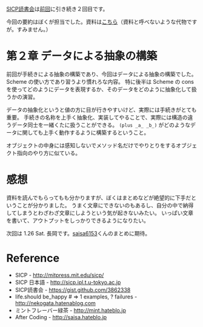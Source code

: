 [SICP読書会](https://gist.github.com/3862338)は[前回](http://diclog.tumblr.com/post/36468641670/sicp)に引き続き２回目です。

今回の要約はぼくが担当でした。資料は[こちら](https://gist.github.com/4357466)（資料と呼べないような代物ですが。すみません。）

# 第２章 データによる抽象の構築
前回が手続きによる抽象の構築であり、今回はデータによる抽象の構築でした。
Scheme の使い方であり習うより慣れろな内容。
特に後半は Scheme の cons を使ってどのようにデータを表現するか、そのデータをどのように抽象化して扱うかの演習。

データの抽象化というと値の方に目が行きやすいけど、実際には手続きがとても重要。
手続きの名称を上手く抽象化、実装してやることで、実際には構造の違うデータ同士を一緒くたに扱うことができる。 `(plus _a_ _b_)` がどのようなデータに関しても上手く動作するように構築するということ。

オブジェクトの中身には感知しないでメソッド名だけでやりとりをするオブジェクト指向のやり方に似ている。


# 感想
資料を読んでもらってもも分かりますが、ぼくはまとめなどが絶望的に下手だということが分かりました。
うまく文章にできないのもあるし、自分の中で納得してしまうとわざわざ文章にしようという気が起きないみたい。
いっぱい文章を書いて、アウトプットをしっかりできるようになりたい。



次回は 1.26 Sat. 長岡です。[saisa6153]()くんのまとめに期待。

# Reference
* SICP - http://mitpress.mit.edu/sicp/
* SICP 日本語 - http://sicp.ipl.t.u-tokyo.ac.jp
* SICP読書会 - https://gist.github.com/3862338
* life.should be_happy # => 1 examples, ? failures - http://nekogata.hatenablog.com
* ミントフレーバー緑茶 - http://mint.hateblo.jp
* After Coding - http://saisa.hateblo.jp


[@neko_gata_s]: http://twitter.com/neko_gata_s
[@saisa6153]: http://twitter.com/saisa6153

